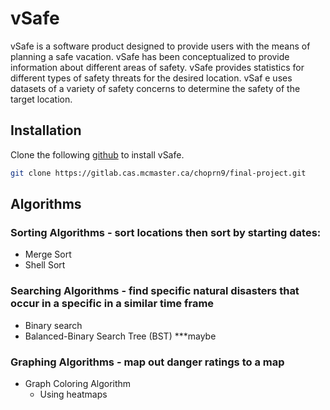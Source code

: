 # vSafe

 vSafe is a software product designed to provide users with the means of planning a safe vacation. vSafe has been conceptualized to provide
 information about different areas of safety. vSafe provides statistics for different types of safety threats for the desired location. vSaf
 e uses datasets of a variety of safety concerns to determine the safety of the target location.

## Installation

 Clone the following [github](https://gitlab.cas.mcmaster.ca/choprn9/final-project.git) to install vSafe.

 ```bash
 git clone https://gitlab.cas.mcmaster.ca/choprn9/final-project.git
 ```

## Algorithms

### Sorting Algorithms - sort locations then sort by starting dates:
* Merge Sort  
* Shell Sort

### Searching Algorithms - find specific natural disasters that occur in a specific in a similar time frame
* Binary search
* Balanced-Binary Search Tree (BST) ***maybe

### Graphing Algorithms - map out danger ratings to a map
* Graph Coloring Algorithm
    * Using heatmaps
